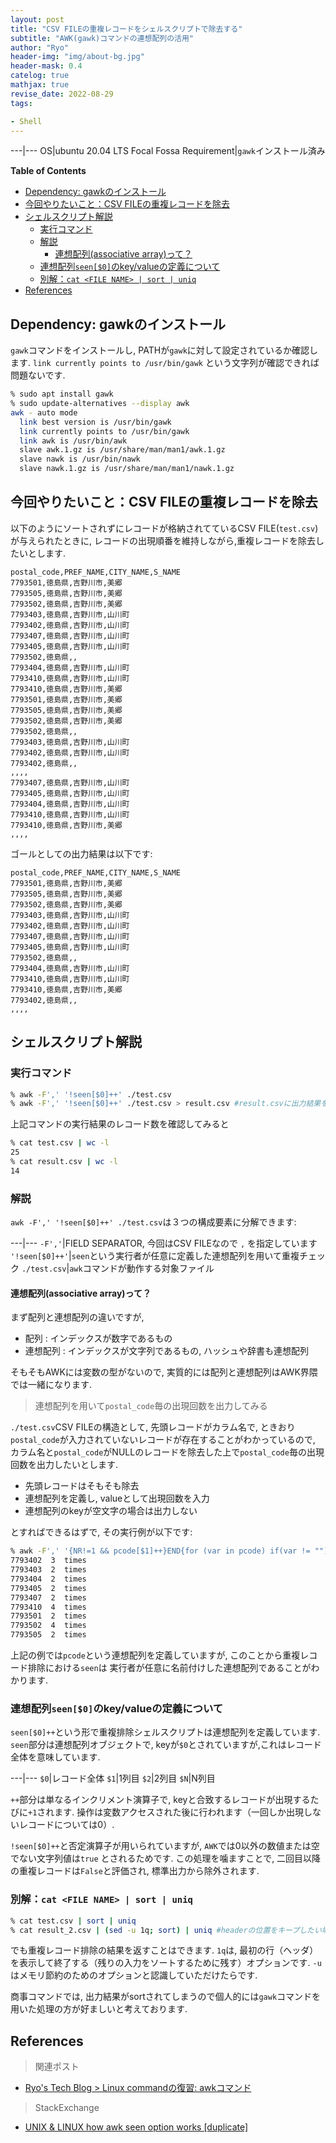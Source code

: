 ```yaml
---
layout: post
title: "CSV FILEの重複レコードをシェルスクリプトで除去する"
subtitle: "AWK(gawk)コマンドの連想配列の活用"
author: "Ryo"
header-img: "img/about-bg.jpg"
header-mask: 0.4
catelog: true
mathjax: true
revise_date: 2022-08-29
tags:

- Shell
---
```


---|---
OS|ubuntu 20.04 LTS Focal Fossa
Requirement|`gawk`インストール済み


**Table of Contents**
<!-- START doctoc generated TOC please keep comment here to allow auto update -->
<!-- DON'T EDIT THIS SECTION, INSTEAD RE-RUN doctoc TO UPDATE -->

- [Dependency: gawkのインストール](#dependency-gawk%E3%81%AE%E3%82%A4%E3%83%B3%E3%82%B9%E3%83%88%E3%83%BC%E3%83%AB)
- [今回やりたいこと：CSV FILEの重複レコードを除去](#%E4%BB%8A%E5%9B%9E%E3%82%84%E3%82%8A%E3%81%9F%E3%81%84%E3%81%93%E3%81%A8csv-file%E3%81%AE%E9%87%8D%E8%A4%87%E3%83%AC%E3%82%B3%E3%83%BC%E3%83%89%E3%82%92%E9%99%A4%E5%8E%BB)
- [シェルスクリプト解説](#%E3%82%B7%E3%82%A7%E3%83%AB%E3%82%B9%E3%82%AF%E3%83%AA%E3%83%97%E3%83%88%E8%A7%A3%E8%AA%AC)
  - [実行コマンド](#%E5%AE%9F%E8%A1%8C%E3%82%B3%E3%83%9E%E3%83%B3%E3%83%89)
  - [解説](#%E8%A7%A3%E8%AA%AC)
    - [連想配列(associative array)って？](#%E9%80%A3%E6%83%B3%E9%85%8D%E5%88%97associative-array%E3%81%A3%E3%81%A6)
  - [連想配列`seen[$0]`のkey/valueの定義について](#%E9%80%A3%E6%83%B3%E9%85%8D%E5%88%97seen0%E3%81%AEkeyvalue%E3%81%AE%E5%AE%9A%E7%BE%A9%E3%81%AB%E3%81%A4%E3%81%84%E3%81%A6)
  - [別解：`cat <FILE NAME> | sort | uniq`](#%E5%88%A5%E8%A7%A3cat-file-name--sort--uniq)
- [References](#references)

<!-- END doctoc generated TOC please keep comment here to allow auto update -->

## Dependency: gawkのインストール

`gawk`コマンドをインストールし, PATHが`gawk`に対して設定されているか確認します.
`link currently points to /usr/bin/gawk` という文字列が確認できれば問題ないです.

```zsh
% sudo apt install gawk
% sudo update-alternatives --display awk
awk - auto mode
  link best version is /usr/bin/gawk
  link currently points to /usr/bin/gawk
  link awk is /usr/bin/awk
  slave awk.1.gz is /usr/share/man/man1/awk.1.gz
  slave nawk is /usr/bin/nawk
  slave nawk.1.gz is /usr/share/man/man1/nawk.1.gz
```

## 今回やりたいこと：CSV FILEの重複レコードを除去

以下のようにソートされずにレコードが格納されてているCSV FILE(`test.csv`)が与えられたときに,
レコードの出現順番を維持しながら,重複レコードを除去したいとします.

```csv
postal_code,PREF_NAME,CITY_NAME,S_NAME
7793501,徳島県,吉野川市,美郷
7793505,徳島県,吉野川市,美郷
7793502,徳島県,吉野川市,美郷
7793403,徳島県,吉野川市,山川町
7793402,徳島県,吉野川市,山川町
7793407,徳島県,吉野川市,山川町
7793405,徳島県,吉野川市,山川町
7793502,徳島県,,
7793404,徳島県,吉野川市,山川町
7793410,徳島県,吉野川市,山川町
7793410,徳島県,吉野川市,美郷
7793501,徳島県,吉野川市,美郷
7793505,徳島県,吉野川市,美郷
7793502,徳島県,吉野川市,美郷
7793502,徳島県,,
7793403,徳島県,吉野川市,山川町
7793402,徳島県,吉野川市,山川町
7793402,徳島県,,
,,,,
7793407,徳島県,吉野川市,山川町
7793405,徳島県,吉野川市,山川町
7793404,徳島県,吉野川市,山川町
7793410,徳島県,吉野川市,山川町
7793410,徳島県,吉野川市,美郷
,,,,
```

ゴールとしての出力結果は以下です:

```csv
postal_code,PREF_NAME,CITY_NAME,S_NAME
7793501,徳島県,吉野川市,美郷
7793505,徳島県,吉野川市,美郷
7793502,徳島県,吉野川市,美郷
7793403,徳島県,吉野川市,山川町
7793402,徳島県,吉野川市,山川町
7793407,徳島県,吉野川市,山川町
7793405,徳島県,吉野川市,山川町
7793502,徳島県,,
7793404,徳島県,吉野川市,山川町
7793410,徳島県,吉野川市,山川町
7793410,徳島県,吉野川市,美郷
7793402,徳島県,,
,,,,
```

## シェルスクリプト解説
### 実行コマンド

```zsh
% awk -F',' '!seen[$0]++' ./test.csv
% awk -F',' '!seen[$0]++' ./test.csv > result.csv #result.csvに出力結果を保存したい場合
```

上記コマンドの実行結果のレコード数を確認してみると

```zsh
% cat test.csv | wc -l
25
% cat result.csv | wc -l
14
```

### 解説

`awk -F',' '!seen[$0]++' ./test.csv`は３つの構成要素に分解できます:

---|---
`-F','`|FIELD SEPARATOR, 今回はCSV FILEなので `,` を指定しています
`'!seen[$0]++'`|`seen`という実行者が任意に定義した連想配列を用いて重複チェック
`./test.csv`|`awk`コマンドが動作する対象ファイル

#### 連想配列(associative array)って？

まず配列と連想配列の違いですが,

- 配列 : インデックスが数字であるもの
- 連想配列 : インデックスが文字列であるもの, ハッシュや辞書も連想配列

そもそもAWKには変数の型がないので, 実質的には配列と連想配列はAWK界隈では一緒になります.

> 連想配列を用いて`postal_code`毎の出現回数を出力してみる

`./test.csv`CSV FILEの構造として, 先頭レコードがカラム名で, 
ときおり`postal_code`が入力されていないレコードが存在することがわかっているので,
カラム名と`postal_code`がNULLのレコードを除去した上で`postal_code`毎の出現回数を出力したいとします.

- 先頭レコードはそもそも除去
- 連想配列を定義し, valueとして出現回数を入力
- 連想配列のkeyが空文字の場合は出力しない

とすればできるはずで, その実行例が以下です:

```zsh
% awk -F',' '{NR!=1 && pcode[$1]++}END{for (var in pcode) if(var != "") print var, "", pcode[var]+1, " times"}' ./test.csv
7793402  3  times
7793403  2  times
7793404  2  times
7793405  2  times
7793407  2  times
7793410  4  times
7793501  2  times
7793502  4  times
7793505  2  times
```

上記の例では`pcode`という連想配列を定義していますが, このことから重複レコード排除における`seen`は
実行者が任意に名前付けした連想配列であることがわかります.


### 連想配列`seen[$0]`のkey/valueの定義について

`seen[$0]++`という形で重複排除シェルスクリプトは連想配列を定義しています.
`seen`部分は連想配列オブジェクトで, keyが`$0`とされていますが,これはレコード全体を意味しています.

---|---
`$0`|レコード全体
`$1`|1列目
`$2`|2列目
`$N`|N列目

`++`部分は単なるインクリメント演算子で, keyと合致するレコードが出現するたびに`+1`されます.
操作は変数アクセスされた後に行われます（一回しか出現しないレコードについては0）.

`!seen[$0]++`と否定演算子が用いられていますが, `AWK`では0以外の数値または空でない文字列値は`true`
とされるためです. この処理を噛ますことで, 二回目以降の重複レコードは`False`と評価され, 標準出力から除外されます.

### 別解：`cat <FILE NAME> | sort | uniq`

```zsh
% cat test.csv | sort | uniq
% cat result_2.csv | (sed -u 1q; sort) | uniq #headerの位置をキープしたい場合
```

でも重複レコード排除の結果を返すことはできます. 
`1q`は, 最初の行（ヘッダ）を表示して終了する（残りの入力をソートするために残す）オプションです.
`-u`はメモリ節約のためのオプションと認識していただけたらです.

商事コマンドでは, 出力結果がsortされてしまうので個人的には`gawk`コマンドを用いた処理の方が好ましいと考えております.


## References

> 関連ポスト

- [Ryo's Tech Blog > Linux commandの復習: awkコマンド](https://ryonakagami.github.io/2021/12/16/awk-command-basic/)

> StackExchange

- [UNIX & LINUX how awk seen option works [duplicate]](https://unix.stackexchange.com/questions/604293/how-awk-seen-option-works)
